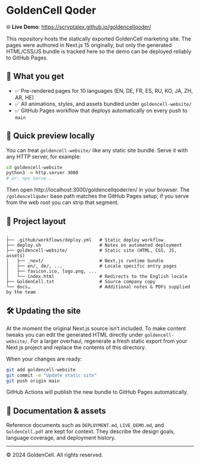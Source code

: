 # GoldenCell Qoder

🌐 **Live Demo**: https://scryptalex.github.io/goldencellqoder/

This repository hosts the statically exported GoldenCell marketing site. The pages were authored in Next.js 15 originally, but only the generated HTML/CSS/JS bundle is tracked here so the demo can be deployed reliably to GitHub Pages.

## 🌟 What you get

- ✅ Pre-rendered pages for 10 languages (EN, DE, FR, ES, RU, KO, JA, ZH, AR, HE)
- ✅ All animations, styles, and assets bundled under `goldencell-website/`
- ✅ GitHub Pages workflow that deploys automatically on every push to `main`

## 🚀 Quick preview locally

You can treat `goldencell-website/` like any static site bundle. Serve it with any HTTP server, for example:

```bash
cd goldencell-website
python3 -m http.server 3000
# or: npx serve .
```

Then open http://localhost:3000/goldencellqoder/en/ in your browser. The `/goldencellqoder` base path matches the GitHub Pages setup; if you serve from the web root you can strip that segment.

## 📁 Project layout

```
.
├── .github/workflows/deploy.yml   # Static deploy workflow
├── deploy.sh                      # Notes on automated deployment
├── goldencell-website/            # Static site (HTML, CSS, JS, assets)
│   ├── _next/                     # Next.js runtime bundle
│   ├── en/, de/, ...              # Locale specific entry pages
│   ├── favicon.ico, logo.png, ...
│   └── index.html                 # Redirects to the English locale
├── GoldenCell.txt                 # Source company copy
└── docs…                          # Additional notes & PDFs supplied by the team
```

## 🛠 Updating the site

At the moment the original Next.js source isn’t included. To make content tweaks you can edit the generated HTML directly under `goldencell-website/`. For a larger overhaul, regenerate a fresh static export from your Next.js project and replace the contents of this directory.

When your changes are ready:

```bash
git add goldencell-website
git commit -m "Update static site"
git push origin main
```

GitHub Actions will publish the new bundle to GitHub Pages automatically.

## 📄 Documentation & assets

Reference documents such as `DEPLOYMENT.md`, `LIVE_DEMO.md`, and `GoldenCell.pdf` are kept for context. They describe the design goals, language coverage, and deployment history.

---

© 2024 GoldenCell. All rights reserved.
